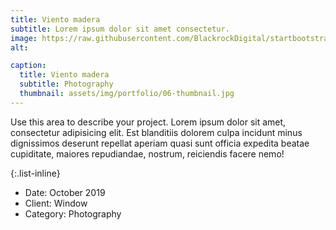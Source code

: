 ```yaml
---
title: Viento madera
subtitle: Lorem ipsum dolor sit amet consectetur.
image: https://raw.githubusercontent.com/BlackrockDigital/startbootstrap-agency/master/src/assets/img/portfolio/06-full.jpg
alt:

caption:
  title: Viento madera
  subtitle: Photography
  thumbnail: assets/img/portfolio/06-thumbnail.jpg
---
```

Use this area to describe your project. Lorem ipsum dolor sit amet, consectetur adipisicing elit. Est blanditiis dolorem culpa incidunt minus dignissimos deserunt repellat aperiam quasi sunt officia expedita beatae cupiditate, maiores repudiandae, nostrum, reiciendis facere nemo!

{:.list-inline}
- Date: October 2019
- Client: Window
- Category: Photography
